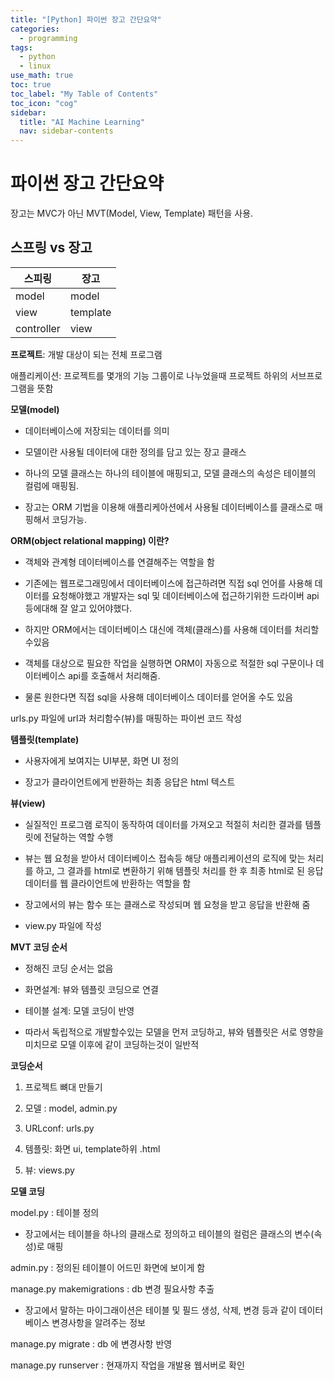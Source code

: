 ```yaml
---
title: "[Python] 파이썬 장고 간단요약" 
categories:
  - programming
tags:
  - python
  - linux
use_math: true
toc: true
toc_label: "My Table of Contents"
toc_icon: "cog"
sidebar:
  title: "AI Machine Learning"
  nav: sidebar-contents
---
```


# 파이썬 장고 간단요약


장고는 MVC가 아닌 MVT(Model, View, Template) 패턴을 사용.



## 스프링 vs 장고

스피링 | 장고
------|------
model | model
view  | template
controller | view




**프로젝트**: 개발 대상이 되는 전체 프로그램

애플리케이션: 프로젝트를 몇개의 기능 그룹이로 나누었을때 프로젝트 하위의 서브프로그램을 뜻함



**모델(model)**

- 데이터베이스에 저장되는 데이터를 의미

- 모델이란 사용될 데이터에 대한 정의를 담고 있는 장고 클래스

- 하나의 모델 클래스는 하나의 테이블에 매핑되고, 모델 클래스의 속성은 테이블의 컬럼에 매핑됨.

- 장고는 ORM 기법을 이용해 애플리케아션에서 사용될 데이터베이스를 클래스로 매핑해서 코딩가능.







**ORM(object relational mapping) 이란?**

- 객체와 관계형 데이터베이스를 연결해주는 역할을 함

- 기존에는 웹프로그래밍에서 데이터베이스에 접근하려면 직접 sql 언어를 사용해 데이터를 요청해야했고 개발자는 sql 및 데이터베이스에 접근하기위한 드라이버 api등에대해 잘 알고 있어야했다.

- 하지만 ORM에서는 데이터베이스 대신에 객체(클래스)를 사용해 데이터를 처리할수있음

- 객체를 대상으로 필요한 작업을 실행하면 ORM이 자동으로 적절한 sql 구문이나 데이터베이스 api를 호출해서 처리해줌.

- 물론 원한다면 직접 sql을 사용해 데이터베이스 데이터를 얻어올 수도 있음



urls.py 파일에 url과 처리함수(뷰)를 매핑하는 파이썬 코드 작성





**템플릿(template)**

- 사용자에게 보여지는 UI부분, 화면 UI 정의

- 장고가 클라이언트에게 반환하는 최종 응답은 html 텍스트





**뷰(view)**

- 실질적인 프로그램 로직이 동작하여 데이터를 가져오고 적절히 처리한 결과를 템플릿에 전달하는 역할 수행

- 뷰는  웹 요청을 받아서 데이터베이스 접속등 해당 애플리케이션의 로직에 맞는 처리를 하고, 그 결과를 html로 변환하기 위해 템플릿 처리를 한 후 최종 html로 된 응답 데이터를 웹 클라이언트에 반환하는 역할을 함

- 장고에서의 뷰는 함수 또는 클래스로 작성되며 웹 요청을 받고 응답을 반환해 줌

- view.py 파일에 작성



**MVT 코딩 순서**

- 정해진 코딩 순서는 없음

- 화면설계: 뷰와 템플릿 코딩으로 연결

- 테이블 설계: 모델 코딩이 반영

- 따라서 독립적으로 개발할수있는 모델을 먼저 코딩하고, 뷰와 템플릿은 서로 영향을 미치므로 모델 이후에 같이 코딩하는것이 일반적



**코딩순서**

1. 프로젝트 뼈대 만들기

2. 모델 : model, admin.py

3. URLconf: urls.py

4. 템플릿: 화면 ui, template하위 .html

5. 뷰: views.py



**모델 코딩**

model.py : 테이블 정의

- 장고에서는 테이블을 하나의 클래스로 정의하고 테이블의 컬럼은 클래스의 변수(속성)로 매핑


admin.py : 정의된 테이블이 어드민 화면에 보이게 함


manage.py makemigrations : db 변경 필요사항 추출

- 장고에서 말하는 마이그래이션은 테이블 및 필드 생성, 삭제, 변경 등과 같이 데이터베이스 변경사항을 알려주는 정보


manage.py migrate : db 에 변경사항 반영


manage.py runserver : 현재까지 작업을 개발용 웹서버로 확인

